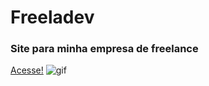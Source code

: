 # Freeladev
### Site para minha empresa de freelance
[Acesse!](https://freeladev.site/)
![gif](https://github.com/CasaliWe/freeladev/blob/main/freeladev%20gif.gif)

